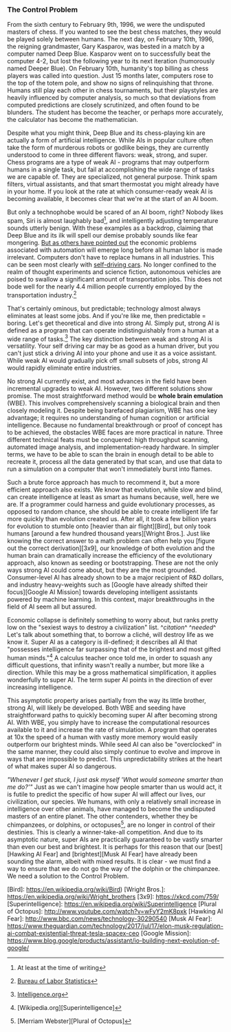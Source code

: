 <link rel="shortcut icon" type="image/png" href="favicon.ico"/>
<link rel="stylesheet" Type="text/css" href="http://people.virginia.edu/~nj7kv/style.css">
<title>The Control Problem</title>

### The Control Problem

From the sixth century to February 9th, 1996, we were the undisputed masters of chess. If you wanted to see the best chess matches, they would be played solely between humans. The next day, on February 10th, 1996, the reigning grandmaster, Gary Kasparov, was bested in a match by a computer named Deep Blue.  Kasparov went on to successfully beat the computer 4-2, but lost the following year to its next iteration (humorously named Deeper Blue). On February 10th, humanity's top billing as chess players was called into question. Just 15 months later, computers rose to the top of the totem pole, and show no signs of relinquishing that throne. Humans still play each other in chess tournaments, but their playstyles are heavily influenced by computer analysis, so much so that deviations from computed predictions are closely scrutinized, and often found to be blunders. The student has become the teacher, or perhaps more accurately, the calculator has become the mathematician.

Despite what you might think,  Deep Blue and its chess-playing kin are actually a form of artificial intelligence. While AIs in popular culture often take the form of murderous robots or godlike beings, they are currently understood to come in three different flavors: weak, strong, and super. Chess programs are a type of weak AI - programs that may outperform humans in a single task, but fail at accomplishing the wide range of tasks we are capable of. They are specialized, not general purpose. Think spam filters, virtual assistants, and that smart thermostat you might already have in your home. If you look at the rate at which consumer-ready weak AI is becoming available, it becomes clear that we're at the start of an AI boom.

But only a technophobe would be scared of an AI boom, right? Nobody likes spam, Siri is almost laughably bad[^fn1], and intelligently adjusting temperature sounds utterly benign. With these examples as a backdrop, claiming that Deep Blue and its ilk will spell our demise probably sounds like fear mongering. [But as others have pointed out][Humans Need Not Apply] the economic problems associated with automation will emerge long before all human labor is made irrelevant. Computers don't have to replace humans in all industries. This can be seen most clearly with [self-driving cars][Self Driving Hyundai]. No longer confined to the realm of thought experiments and science fiction, autonomous vehicles are poised to swallow a significant amount of transportation jobs. This does not bode well for the nearly 4.4 million people currently employed by the transportation industry.[^fn2]

That's certainly ominous, but predictable; technology almost always eliminates at least some jobs. And if you're like me, then predictable = boring. Let's get theoretical and dive into strong AI. Simply put, strong AI is defined as a program that can operate indistinguishably from a human at a wide range of tasks.[^fn3] The key distinction between weak and strong AI is versatility. Your self driving car may be as good as a human driver, but you can't just stick a driving AI into your phone and use it as a voice assistant. While weak AI would gradually pick off small subsets of jobs, strong AI would rapidly eliminate entire industries. 

No strong AI currently exist, and most advances in the field have been incremental upgrades to weak AI. However, two different solutions show promise. The most straightforward method would be **whole brain emulation** (WBE). This involves comprehensively scanning a biological brain and then closely modeling it. Despite being barefaced plagiarism, WBE has one key advantage; it requires no understanding of human cognition or artificial intelligence. Because no fundamental breakthrough or proof of concept has to be achieved, the obstacles WBE faces are more practical in nature. Three different technical feats must be conquered: high throughput scanning, automated image analysis, and implementation-ready hardware. In simpler terms, we have to be able to scan the brain in enough detail to be able to recreate it, process all the data generated by that scan, and use that data to run a simulation on a computer that won't immediately burst into flames.

Such a brute force approach has much to recommend it, but a more efficient approach also exists. We know that evolution, while slow and blind, can create intelligence at least as smart as humans because, well, here we are. If a programmer could harness and guide evolutionary processes, as opposed to random chance, she should be able to create intelligent life far more quickly than evolution created us. After all, it took a few billion years for evolution to stumble onto [heavier than air flight][Bird], but only took humans [around a few hundred thousand years][Wright Bros.]. Just like knowing the correct answer to a math problem can often help you [figure out the correct derivation][3x9], our knowledge of both evolution and the human brain can dramatically increase the efficiency of the evolutionary approach, also known as seeding or bootstrapping. These are not the only ways strong AI could come about, but they are the most grounded. Consumer-level AI has already shown to be a major recipient of R&D dollars, and industry heavy-weights such as [Google have already shifted their focus][Google AI Mission] towards developing intelligent assistants powered by machine learning. In this context, major breakthroughs in the field of AI seem all but assured.

Economic collapse is definitely something to worry about, but ranks pretty low on the "sexiest ways to destroy a civilization" list. ^_citation_^ ^_needed_^  Let's talk about something that, to borrow a cliché, will destroy life as we know it. Super AI as a category is ill-defined; it describes all AI that "possesses intelligence far surpassing that of the brightest and most gifted human minds."[^fn4] A calculus teacher once told me, in order to squash any difficult questions, that infinity wasn't really a number, but more like a direction. While this may be a gross mathematical simplification, it applies wonderfully to super AI. The term super AI points in the direction of ever increasing intelligence.

This asymptotic property arises partially from the way its little brother, strong AI, will likely be developed. Both WBE and seeding have straightforward paths to quickly becoming super AI after becoming strong AI. With WBE, you simply have to increase the computational resources available to it and increase the rate of simulation. A program that operates at 10x the speed of a human with vastly more memory would easily outperform our brightest minds. While seed AI can also be "overclocked" in the same manner, they could also simply continue to evolve and improve in ways that are impossible to predict. This unpredictability strikes at the heart of what makes super AI so dangerous.

_"Whenever I get stuck, I just ask myself 'What would someone smarter than me do?'"_ Just as we can't imagine how people smarter than us would act, it is futile to predict the specific of how super AI will affect our lives, our civilization, our species. We humans, with only a relatively small increase in intelligence over other animals, have managed to become the undisputed masters of an entire planet. The other contenders, whether they be chimpanzees, or dolphins, or octopuses[^fn5], are no longer in control of their destinies. This is clearly a winner-take-all competition. And due to its asymptotic nature, super AIs are practically guaranteed to be vastly smarter than even our best and brightest. It is perhaps for this reason that our [best][Hawking AI Fear] and [brightest][Musk AI Fear] have already been sounding the alarm, albeit with mixed results. It is clear - we must find a way to ensure that we do not go the way of the dolphin or the chimpanzee. We need a solution to the Control Problem.


[^fn1]: At least at the time of writing
[^fn2]: [Bureau of Labor Statistics][Labor Stats]
[^fn3]: [Intelligence.org][AGI]
[^fn4]: [Wikipedia.org][Superintelligence]
[^fn5]: [Merriam Webster][Plural of Octopus]

[Office Space]: https://www.youtube.com/watch?v=fjsSr3z5nVk
[Humans Need Not Apply]: https://www.youtube.com/watch?v=7Pq-S557XQU
[Self Driving Hyundai]: https://www.youtube.com/watch?v=EPTIXldrq3Q
[Labor Stats]: https://www.bls.gov/emp/ep_table_201.htm
[AGI]: https://intelligence.org/2013/08/11/what-is-agi/
[Bird]: https://en.wikipedia.org/wiki/Bird)
[Wright Bros.]: https://en.wikipedia.org/wiki/Wright_brothers
[3x9]: https://xkcd.com/759/
[Superintelligence]: https://en.wikipedia.org/wiki/Superintelligence
[Plural of Octopus]: http://www.youtube.com/watch?v=wFyY2mK8pxk
[Hawking AI Fear]: http://www.bbc.com/news/technology-30290540
[Musk AI Fear]: https://www.theguardian.com/technology/2017/jul/17/elon-musk-regulation-ai-combat-existential-threat-tesla-spacex-ceo
[Google Mission]: https://www.blog.google/products/assistant/io-building-next-evolution-of-google/

